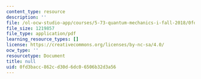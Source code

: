 ```yaml
---
content_type: resource
description: ''
file: /ol-ocw-studio-app/courses/5-73-quantum-mechanics-i-fall-2018/0fd3bacc862cd30d6dc06506b32d3a56_MIT5_73F18_Lec15.pdf
file_size: 1219857
file_type: application/pdf
learning_resource_types: []
license: https://creativecommons.org/licenses/by-nc-sa/4.0/
ocw_type: ''
resourcetype: Document
title: null
uid: 0fd3bacc-862c-d30d-6dc0-6506b32d3a56
---
```

